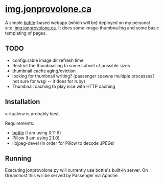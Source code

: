 [i.jp.ca]: http://img.jonprovolone.ca
[bottle]: http://bottlepy.org/
[pillow]: http://python-imaging.github.io/

[img.jonprovolone.ca][i.jp.ca]
==============================
A simple [bottle][bottle]-based webapp (which will be) deployed on my personal
site, [img.jonprovolone.ca][i.jp.ca]. It does some image-thumbnailing and some
basic templating of pages.

TODO
----
- configurable image dir refresh time
- Restrict the thumbnailing to some subset of possible sizes
- thumbnail cache aging/eviction
- locking for thumbnail writing? (passenger spawns multiple processes? not sure for wsgi -- it does for ruby)
- Thumbnail caching to play nice with HTTP caching 

Installation
------------
virtualenv is probably best

Requirements:
- [bottle][bottle] (I am using 0.11.6)
- [Pillow][pillow] (I am using 2.1.0)
- libjpeg-devel (in order for Pillow to decode JPEGs)

Running
-------
Executing jonprovolone.py will currently use bottle's built-in server. On
Dreamhost this will be served by Passenger via Apache.
